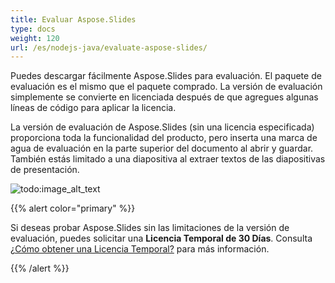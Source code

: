 ```yaml
---
title: Evaluar Aspose.Slides
type: docs
weight: 120
url: /es/nodejs-java/evaluate-aspose-slides/
---
```



Puedes descargar fácilmente Aspose.Slides para evaluación. El paquete de evaluación es el mismo que el paquete comprado. La versión de evaluación simplemente se convierte en licenciada después de que agregues algunas líneas de código para aplicar la licencia.

La versión de evaluación de Aspose.Slides (sin una licencia especificada) proporciona toda la funcionalidad del producto, pero inserta una marca de agua de evaluación en la parte superior del documento al abrir y guardar. También estás limitado a una diapositiva al extraer textos de las diapositivas de presentación.


![todo:image_alt_text](evaluate-aspose-slides_1.png)

{{% alert color="primary" %}} 

Si deseas probar Aspose.Slides sin las limitaciones de la versión de evaluación, puedes solicitar una **Licencia Temporal de 30 Días**. Consulta [¿Cómo obtener una Licencia Temporal?](https://purchase.aspose.com/temporary-license) para más información.

{{% /alert %}}